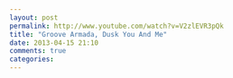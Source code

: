 ```yaml
---
layout: post
permalink: http://www.youtube.com/watch?v=V2zlEVR3pQk
title: "Groove Armada, Dusk You And Me"
date: 2013-04-15 21:10
comments: true
categories: 
---
```

